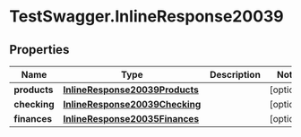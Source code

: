 # TestSwagger.InlineResponse20039

## Properties

Name | Type | Description | Notes
------------ | ------------- | ------------- | -------------
**products** | [**InlineResponse20039Products**](InlineResponse20039Products.md) |  | [optional] 
**checking** | [**InlineResponse20039Checking**](InlineResponse20039Checking.md) |  | [optional] 
**finances** | [**InlineResponse20035Finances**](InlineResponse20035Finances.md) |  | [optional] 



